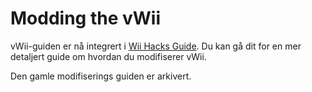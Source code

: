 # Modding the vWii

vWii-guiden er nå integrert i [Wii Hacks Guide](https://wii.hacks.guide/get-started). Du kan gå dit for en mer detaljert guide om hvordan du modifiserer vWii.

Den gamle modifiserings guiden er arkivert.
